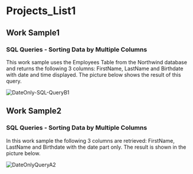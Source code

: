 # Projects_List1
## Work Sample1 

### SQL Queries - Sorting Data by Multiple Columns

This work sample uses the Employees Table from the Northwind database and returns the following 3 columns: FirstName, LastName and Birthdate
with date and time displayed. The picture below shows the result of this query.


![DateOnly-SQL-QueryB1](https://github.com/delbri8w/Projects_List1/assets/143523078/75dd2aa4-de73-4521-9dc5-bdc906d30bf8)


## Work Sample2 

### SQL Queries - Sorting Data by Multiple Columns 

In this work sample the following 3 columns are retrieved: FirstName, LastName and Birthdate with the date part only. The result is shown in the picture below.

![DateOnlyQueryA2](https://github.com/delbri8w/Projects_List1/assets/143523078/539e160a-96e4-44b2-a867-1c2a4bfece0b)








